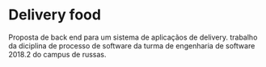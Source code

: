 # Delivery food
Proposta de back end para um sistema de aplicaçãos de delivery.
trabalho da diciplina  de processo de software da turma de engenharia de software 2018.2 do campus de russas.
